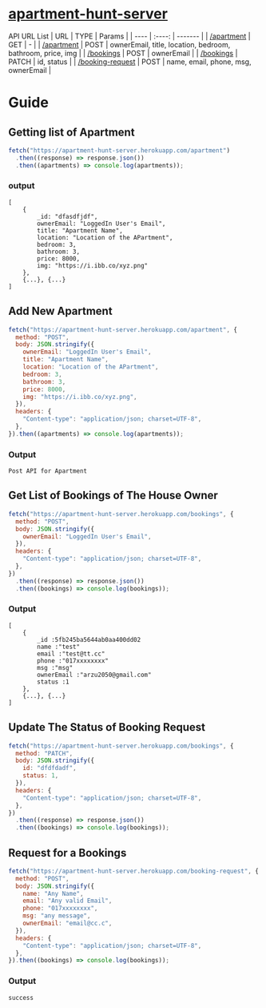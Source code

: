 # [apartment-hunt-server](https://apartment-hunt-server.herokuapp.com/)

API URL List
| URL | TYPE | Params |
| ---- | :----: | ------- |
| [/apartment](https://apartment-hunt-server.herokuapp.com/apartment) | GET | - |
| [/apartment](https://apartment-hunt-server.herokuapp.com/apartment) | POST | ownerEmail, title, location, bedroom, bathroom, price, img |
| [/bookings](https://apartment-hunt-server.herokuapp.com/bookings) | POST | ownerEmail |
| [/bookings](https://apartment-hunt-server.herokuapp.com/bookings) | PATCH | id, status |
| [/booking-request](https://apartment-hunt-server.herokuapp.com/booking-request) | POST | name, email, phone, msg, ownerEmail |

# Guide

## Getting list of Apartment

```javascript
fetch("https://apartment-hunt-server.herokuapp.com/apartment")
  .then((response) => response.json())
  .then((apartments) => console.log(apartments));
```

### output

```
[
    {
        _id: "dfasdfjdf",
        ownerEmail: "LoggedIn User's Email",
        title: "Apartment Name",
        location: "Location of the APartment",
        bedroom: 3,
        bathroom: 3,
        price: 8000,
        img: "https://i.ibb.co/xyz.png"
    },
    {...}, {...}
]

```

## Add New Apartment

```javascript
fetch("https://apartment-hunt-server.herokuapp.com/apartment", {
  method: "POST",
  body: JSON.stringify({
    ownerEmail: "LoggedIn User's Email",
    title: "Apartment Name",
    location: "Location of the APartment",
    bedroom: 3,
    bathroom: 3,
    price: 8000,
    img: "https://i.ibb.co/xyz.png",
  }),
  headers: {
    "Content-type": "application/json; charset=UTF-8",
  },
}).then((apartments) => console.log(apartments));
```

### Output

```
Post API for Apartment
```

## Get List of Bookings of The House Owner

```javascript
fetch("https://apartment-hunt-server.herokuapp.com/bookings", {
  method: "POST",
  body: JSON.stringify({
    ownerEmail: "LoggedIn User's Email",
  }),
  headers: {
    "Content-type": "application/json; charset=UTF-8",
  },
})
  .then((response) => response.json())
  .then((bookings) => console.log(bookings));
```

### Output

```
[
    {
        _id :5fb245ba5644ab0aa400dd02
        name :"test"
        email :"test@tt.cc"
        phone :"017xxxxxxxx"
        msg :"msg"
        ownerEmail :"arzu2050@gmail.com"
        status :1
    },
    {...}, {...}
]
```

## Update The Status of Booking Request

```javascript
fetch("https://apartment-hunt-server.herokuapp.com/bookings", {
  method: "PATCH",
  body: JSON.stringify({
    id: "dfdfdadf",
    status: 1,
  }),
  headers: {
    "Content-type": "application/json; charset=UTF-8",
  },
})
  .then((response) => response.json())
  .then((bookings) => console.log(bookings));
```

## Request for a Bookings

```javascript
fetch("https://apartment-hunt-server.herokuapp.com/booking-request", {
  method: "POST",
  body: JSON.stringify({
    name: "Any Name",
    email: "Any valid Email",
    phone: "017xxxxxxxx",
    msg: "any message",
    ownerEmail: "email@cc.c",
  }),
  headers: {
    "Content-type": "application/json; charset=UTF-8",
  },
}).then((bookings) => console.log(bookings));
```

### Output

```
success
```
